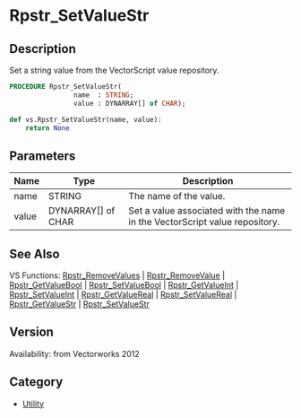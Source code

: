 # Rpstr_SetValueStr

## Description
Set a string value from the VectorScript value repository.

```pascal
PROCEDURE Rpstr_SetValueStr(
				name  : STRING;
				value : DYNARRAY[] of CHAR);
```

```python
def vs.Rpstr_SetValueStr(name, value):
    return None
```

## Parameters
|Name|Type|Description|
|---|---|---|
|name|STRING|The name of the value.|
|value|DYNARRAY[] of CHAR|Set a value associated with the name in the VectorScript value repository.|

## See Also
VS Functions:
[Rpstr_RemoveValues](Rpstr_RemoveValues.md) 
| [Rpstr_RemoveValue](Rpstr_RemoveValue.md) 
| [Rpstr_GetValueBool](Rpstr_GetValueBool.md) 
| [Rpstr_SetValueBool](Rpstr_SetValueBool.md) 
| [Rpstr_GetValueInt](Rpstr_GetValueInt.md) 
| [Rpstr_SetValueInt](Rpstr_SetValueInt.md) 
| [Rpstr_GetValueReal](Rpstr_GetValueReal.md) 
| [Rpstr_SetValueReal](Rpstr_SetValueReal.md) 
| [Rpstr_GetValueStr](Rpstr_GetValueStr.md) 
| [Rpstr_SetValueStr](Rpstr_SetValueStr.md)

## Version
Availability: from Vectorworks 2012

## Category
* [Utility](../Categories/Utility.md)
